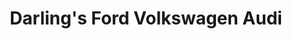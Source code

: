 ---
title: "Darling's Ford Volkswagen Audi"
url: /bangor/darlings-ford-volkswagen-audi/
shop: car
---